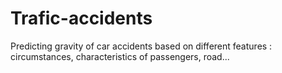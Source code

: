 # Trafic-accidents
Predicting gravity of car accidents based on different features : circumstances, characteristics of passengers, road...
